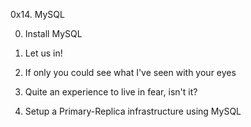 0x14. MySQL

0. Install MySQL

1. Let us in!

2. If only you could see what I've seen with your eyes

3. Quite an experience to live in fear, isn't it?

4. Setup a Primary-Replica infrastructure using MySQL
